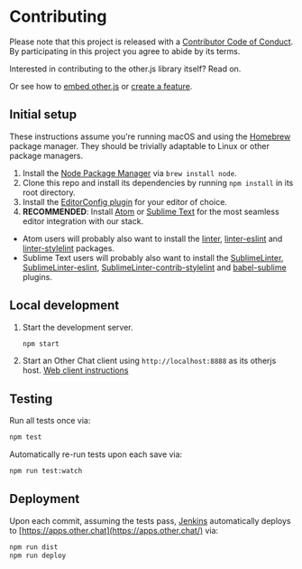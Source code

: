 # Contributing

Please note that this project is released with a [Contributor Code of Conduct](http://contributor-covenant.org/version/1/4/). By participating in this project you agree to abide by its terms.

Interested in contributing to the other.js library itself? Read on.

Or see how to [embed other.js](EMBEDDING.md) or [create a feature](https://apps.other.chat/docs/index.html).

## Initial setup

These instructions assume you're running macOS and using the [Homebrew](http://brew.sh/) package manager. They should be trivially adaptable to Linux or other package managers.

1. Install the [Node Package Manager](https://www.npmjs.com/) via `brew install node`.
1. Clone this repo and install its dependencies by running `npm install` in its root directory.
1. Install the [EditorConfig plugin](http://editorconfig.org/#download) for your editor of choice.
1. **RECOMMENDED**: Install [Atom](https://atom.io/) or [Sublime Text](https://www.sublimetext.com/) for the most seamless editor integration with our stack.
  * Atom users will probably also want to install the  [linter](https://atom.io/packages/linter), [linter-eslint](https://atom.io/packages/linter-eslint) and [linter-stylelint](https://atom.io/packages/linter-stylelint) packages.
  * Sublime Text users will probably also want to install the [SublimeLinter](http://sublimelinter.readthedocs.io/en/latest/installation.html), [SublimeLinter-eslint](https://github.com/roadhump/SublimeLinter-eslint#installation), [SublimeLinter-contrib-stylelint](https://github.com/kungfusheep/SublimeLinter-contrib-stylelint#installation) and [babel-sublime](https://github.com/babel/babel-sublime#installation) plugins.

## Local development

1. Start the development server.

   ```sh
   npm start
   ```

1. Start an Other Chat client using `http://localhost:8888` as its otherjs host. [Web client instructions](https://github.com/other-xyz/other-chat-web/blob/master/README.md#otherjs)

## Testing

Run all tests once via:
```sh
npm test
```

Automatically re-run tests upon each save via:
```sh
npm run test:watch
```

## Deployment

Upon each commit, assuming the tests pass, [Jenkins](http://build.oregon.theother.io:8080/job/other.js/) automatically deploys to [https://apps.other.chat](https://apps.other.chat/) via:
```sh
npm run dist
npm run deploy
```
